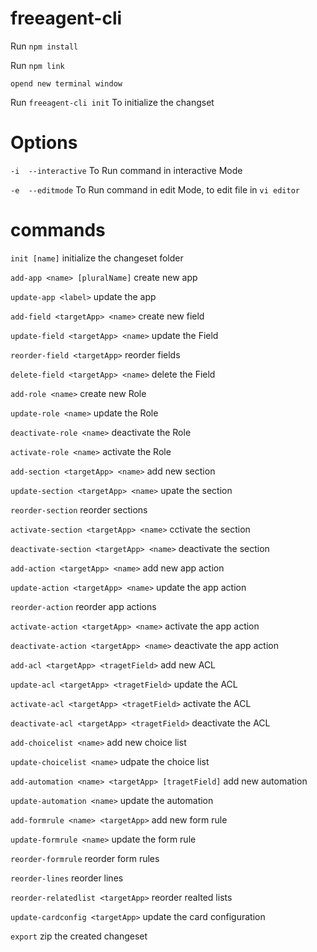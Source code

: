 # freeagent-cli

Run `npm install`

Run `npm link`

`opend new terminal window`

Run `freeagent-cli init` To initialize the changset

# Options
`-i  --interactive` To Run command in interactive Mode

`-e  --editmode` To Run command in edit Mode, to edit file in `vi editor`


# commands
  `init [name]`                                        initialize the changeset folder

  `add-app <name> [pluralName]`                      create new app
  
  `update-app <label>`                               update the app
  
  `add-field <targetApp> <name>`                     create new field
  
  `update-field <targetApp> <name>`                  update the Field
  
  `reorder-field <targetApp>`                        reorder fields
  
  `delete-field <targetApp> <name>`                  delete the Field
  
  `add-role <name>`                                  create new Role
  
  `update-role <name>`                               update the Role
  
  `deactivate-role <name>`                           deactivate the Role
  
  `activate-role <name>`                             activate the Role
  
  `add-section <targetApp> <name>`                   add new section
  
  `update-section <targetApp> <name>`                upate the section
  
  `reorder-section`                                  reorder sections
  
  `activate-section <targetApp> <name>`              cctivate the section
  
  `deactivate-section <targetApp> <name>`            deactivate the section
  
  `add-action <targetApp> <name>`                    add new app action
  
  `update-action <targetApp> <name>`                 update the app action
  
  `reorder-action`                                   reorder app actions
  
  `activate-action <targetApp> <name>`               activate the app action
  
  `deactivate-action <targetApp> <name>`             deactivate the app action
  
  `add-acl <targetApp> <tragetField>`                add new ACL
  
  `update-acl <targetApp> <tragetField>`             update the ACL
  
  `activate-acl <targetApp> <tragetField>`           activate the ACL
  
  `deactivate-acl <targetApp> <tragetField>`         deactivate the ACL
  
  `add-choicelist <name>`                            add new choice list
  
  `update-choicelist <name>`                         udpate the choice list
  
  `add-automation <name> <targetApp> [tragetField]`  add new automation
  
  `update-automation <name>`                         update the automation
  
  `add-formrule <name> <targetApp>`                  add new form rule
  
  `update-formrule <name>`                           update the form rule
  
  `reorder-formrule`                                 reorder form rules
  
  `reorder-lines`                                    reorder lines
  
  `reorder-relatedlist <targetApp>`                  reorder realted lists
  
  `update-cardconfig <targetApp>`                    update the card configuration
  
  `export`                                           zip the created changeset
